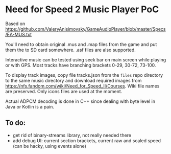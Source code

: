 # Need for Speed 2 Music Player PoC

Based on https://github.com/ValeryAnisimovsky/GameAudioPlayer/blob/master/Specs/EA-MUS.txt

You'll need to obtain original .mus and .map files from the game and put them the to SD card somewhere. .asf files are also supported.

Interactive music can be tested using seek bar on main screen while playing or with GPS. Most tracks have branching brackets 0-29, 30-72, 73-100.

To display track images, copy file tracks.json from the `files` repo directory to the same music directory and download required images from https://nfs.fandom.com/wiki/Need_for_Speed_II/Courses.
Wiki file names are preserved. Only icons files are used at the moment.

Actual ADPCM decoding is done in C++ since dealing with byte level in Java or Kotlin is a pain.

## To do:
- get rid of binary-streams library, not really needed there
- add debug UI: current section brackets, current raw and scaled speed (can be hacky, using events alone)